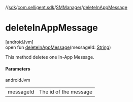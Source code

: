 //[sdk](../../../index.md)/[com.selligent.sdk](../index.md)/[SMManager](index.md)/[deleteInAppMessage](delete-in-app-message.md)

# deleteInAppMessage

[androidJvm]\
open fun [deleteInAppMessage](delete-in-app-message.md)(messageId: [String](https://developer.android.com/reference/kotlin/java/lang/String.html))

This method deletes one In-App Message.

#### Parameters

androidJvm

| | |
|---|---|
| messageId | The id of the message |
